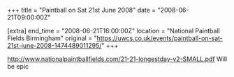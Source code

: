 +++
title = "Paintball on Sat 21st June 2008"
date = "2008-06-21T09:00:00Z"

[extra]
end_time = "2008-06-21T16:00:00Z"
location = "National Paintball Fields Birmingham"
original = "https://uwcs.co.uk/events/paintball-on-sat-21st-june-2008-1474489011295/"
+++

http://www.nationalpaintballfields.com/21-21-longestday-v2-SMALL.pdf Will be epic

